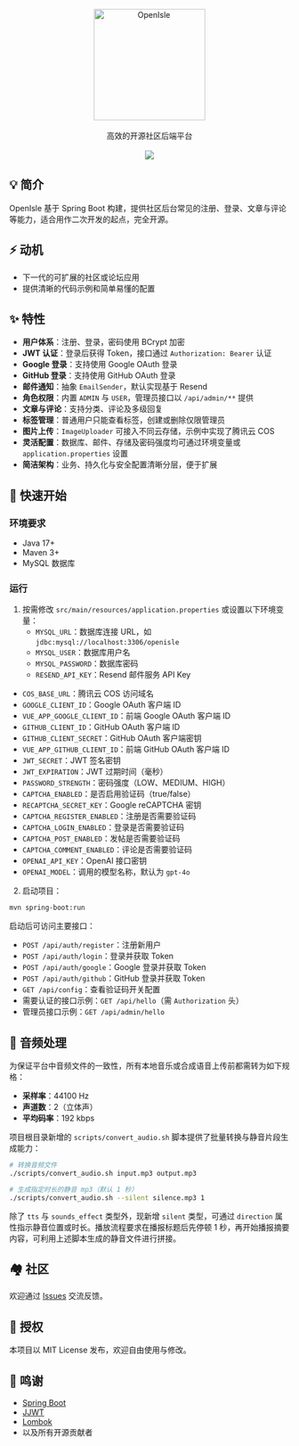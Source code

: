 <p align="center">
  <img alt="OpenIsle" src="https://openisle-1307107697.cos.ap-guangzhou.myqcloud.com/assert/image.png" width="200">
  <br><br>
  高效的开源社区后端平台
  <br><br>
  <a href="LICENSE"><img src="https://img.shields.io/badge/license-MIT-blue.svg?style=flat-square"></a>
</p>

## 💡 简介

OpenIsle 基于 Spring Boot 构建，提供社区后台常见的注册、登录、文章与评论等能力，适合用作二次开发的起点，完全开源。

## ⚡ 动机

* 下一代的可扩展的社区或论坛应用
* 提供清晰的代码示例和简单易懂的配置

## ✨ 特性

* **用户体系**：注册、登录，密码使用 BCrypt 加密
* **JWT 认证**：登录后获得 Token，接口通过 `Authorization: Bearer` 认证
* **Google 登录**：支持使用 Google OAuth 登录
* **GitHub 登录**：支持使用 GitHub OAuth 登录
* **邮件通知**：抽象 `EmailSender`，默认实现基于 Resend
* **角色权限**：内置 `ADMIN` 与 `USER`，管理员接口以 `/api/admin/**` 提供
* **文章与评论**：支持分类、评论及多级回复
* **标签管理**：普通用户只能查看标签，创建或删除仅限管理员
* **图片上传**：`ImageUploader` 可接入不同云存储，示例中实现了腾讯云 COS
* **灵活配置**：数据库、邮件、存储及密码强度均可通过环境变量或 `application.properties` 设置
* **简洁架构**：业务、持久化与安全配置清晰分层，便于扩展

## 🚀 快速开始

### 环境要求

- Java 17+
- Maven 3+
- MySQL 数据库

### 运行

1. 按需修改 `src/main/resources/application.properties` 或设置以下环境变量：
   - `MYSQL_URL`：数据库连接 URL，如 `jdbc:mysql://localhost:3306/openisle`
   - `MYSQL_USER`：数据库用户名
   - `MYSQL_PASSWORD`：数据库密码
   - `RESEND_API_KEY`：Resend 邮件服务 API Key
  - `COS_BASE_URL`：腾讯云 COS 访问域名
  - `GOOGLE_CLIENT_ID`：Google OAuth 客户端 ID
  - `VUE_APP_GOOGLE_CLIENT_ID`：前端 Google OAuth 客户端 ID
  - `GITHUB_CLIENT_ID`：GitHub OAuth 客户端 ID
  - `GITHUB_CLIENT_SECRET`：GitHub OAuth 客户端密钥
  - `VUE_APP_GITHUB_CLIENT_ID`：前端 GitHub OAuth 客户端 ID
  - `JWT_SECRET`：JWT 签名密钥
   - `JWT_EXPIRATION`：JWT 过期时间（毫秒）
   - `PASSWORD_STRENGTH`：密码强度（LOW、MEDIUM、HIGH）
   - `CAPTCHA_ENABLED`：是否启用验证码（true/false）
   - `RECAPTCHA_SECRET_KEY`：Google reCAPTCHA 密钥
   - `CAPTCHA_REGISTER_ENABLED`：注册是否需要验证码
   - `CAPTCHA_LOGIN_ENABLED`：登录是否需要验证码
   - `CAPTCHA_POST_ENABLED`：发帖是否需要验证码
   - `CAPTCHA_COMMENT_ENABLED`：评论是否需要验证码
   - `OPENAI_API_KEY`：OpenAI 接口密钥
   - `OPENAI_MODEL`：调用的模型名称，默认为 `gpt-4o`
2. 启动项目：

```bash
mvn spring-boot:run
```

启动后可访问主要接口：

- `POST /api/auth/register`：注册新用户
- `POST /api/auth/login`：登录并获取 Token
- `POST /api/auth/google`：Google 登录并获取 Token
- `POST /api/auth/github`：GitHub 登录并获取 Token
- `GET /api/config`：查看验证码开关配置
- 需要认证的接口示例：`GET /api/hello`（需 `Authorization` 头）
- 管理员接口示例：`GET /api/admin/hello`

## 🎵 音频处理

为保证平台中音频文件的一致性，所有本地音乐或合成语音上传前都需转为如下规格：

- **采样率**：44100 Hz
- **声道数**：2（立体声）
- **平均码率**：192 kbps

项目根目录新增的 `scripts/convert_audio.sh` 脚本提供了批量转换与静音片段生成能力：

```bash
# 转换音频文件
./scripts/convert_audio.sh input.mp3 output.mp3

# 生成指定时长的静音 mp3（默认 1 秒）
./scripts/convert_audio.sh --silent silence.mp3 1
```

除了 `tts` 与 `sounds_effect` 类型外，现新增 `silent` 类型，可通过 `direction` 属性指示静音位置或时长。播放流程要求在播报标题后先停顿 1 秒，再开始播报摘要内容，可利用上述脚本生成的静音文件进行拼接。

## 🏘️ 社区

欢迎通过 [Issues](https://github.com/nagisa77/OpenIsle/issues) 交流反馈。

## 📄 授权

本项目以 MIT License 发布，欢迎自由使用与修改。

## 🙏 鸣谢

- [Spring Boot](https://spring.io/projects/spring-boot)
- [JJWT](https://github.com/jwtk/jjwt)
- [Lombok](https://github.com/projectlombok/lombok)
- 以及所有开源贡献者

